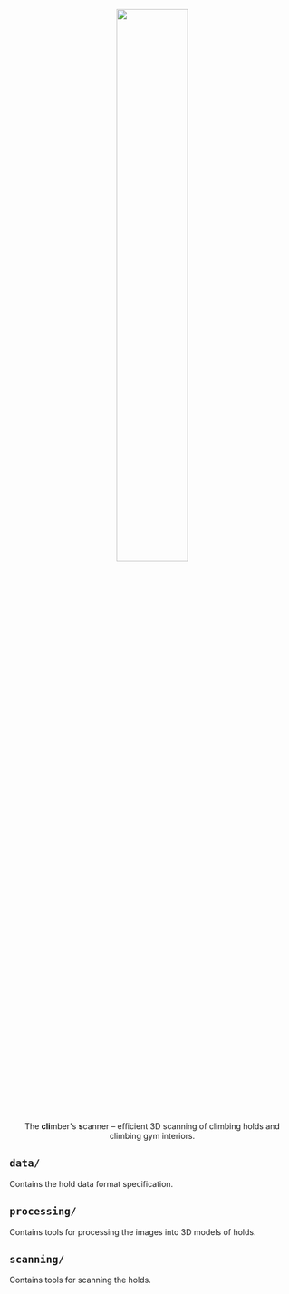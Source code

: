 <p align="center" width="100%">
<img width="50%" src="https://raw.githubusercontent.com/Climber-Apps/Clis/master/logo.svg">
</p>

<p align="center" width="100%">
The <strong>cli</strong>mber's <strong>s</strong>canner – efficient 3D scanning of climbing holds and climbing gym interiors.
</p>


## `data/`
Contains the hold data format specification.

## `processing/`
Contains tools for processing the images into 3D models of holds.

## `scanning/`
Contains tools for scanning the holds.
